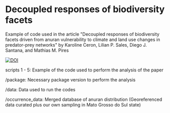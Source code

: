 # Decoupled responses of biodiversity facets
Example of code used in the article "Decoupled responses of biodiversity facets driven from anuran vulnerability to climate and land use changes in predator-prey networks" by Karoline Ceron, Lilian P. Sales, Diego J. Santana, and Mathias M. Pires

[![DOI](https://zenodo.org/badge/522530874.svg)](https://zenodo.org/badge/latestdoi/522530874)

scripts 1 - 5: Example of the code used to perform the analysis of the paper

/package: Necessary package version to perform the analysis

/data: Data used to run the codes

/occurrence_data: Merged database of anuran distribution (Georeferenced data curated plus our own sampling in Mato Grosso do Sul state)
